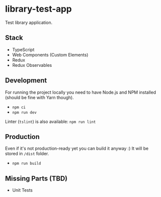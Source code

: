 # library-test-app

Test library application.

## Stack
* TypeScript
* Web Components (Custom Elements)
* Redux
* Redux Observables

## Development
For running the project locally you need to have Node.js and NPM installed (should be fine with Yarn though).
* `npm ci`
* `npm run dev`

Linter (`tslint`) is also available: `npm run lint`

## Production
Even if it's not production-ready yet you can build it anyway :) It will be stored in `/dist` folder.
* `npm run build`

## Missing Parts (TBD)
* Unit Tests